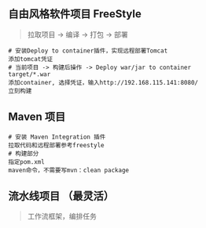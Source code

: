## 自由风格软件项目 FreeStyle

>拉取项目 -> 编译 -> 打包 -> 部署
```plain
# 安装Deploy to container插件，实现远程部署Tomcat
添加tomcat凭证
# 当前项目 -> 构建后操作 -> Deploy war/jar to container
target/*.war
添加container, 选择凭证，输入http://192.168.115.141:8080/
立刻构建
```
## Maven 项目

```plain
# 安装 Maven Integration 插件
拉取代码和远程部署参考freestyle
# 构建部分
指定pom.xml
maven命令，不需要写mvn：clean package
```
## 流水线项目 （最灵活）

>工作流框架，编排任务
